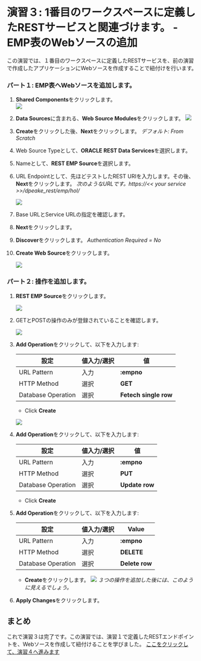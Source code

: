 # 演習３: 1番目のワークスペースに定義したRESTサービスと関連づけます。 - EMP表のWebソースの追加

この演習では、１番目のワークスペースに定義したRESTサービスを、前の演習で作成したアプリケーションにWebソースを作成することで紐付けを行います。
### **パート１**: EMP表へWebソースを追加します。

1. **Shared Components**をクリックします。  
    ![](images/3/click-shared-components.png)
2. **Data Sources**に含まれる、**Web Source Modules**をクリックします。
    ![](images/3/web-source-modules.png)
3. **Create**をクリックした後、**Next**をクリックします。 
    *デフォルト: From Scratch*
5. Web Source Typeとして、**ORACLE REST Data Services**を選択します。
6. Nameとして、**REST EMP Source**を選択します。
7. URL Endpointとして、先ほどテストしたREST URIを入力します。その後、**Next**をクリックします。
    *次のようなURLです。https://<< your service >>/dpeake_rest/emp/hol/*

    ![](images/3/web-source-type.png)

8. Base URLとService URLの指定を確認します。
9. **Next**をクリックします。
10. **Discover**をクリックします。
    *Authentication Required = No*
11. **Create Web Source**をクリックします。

    ![](images/3/create-web-source.png)

### **パート２**: 操作を追加します。

1. **REST EMP Source**をクリックします。

    ![](images/3/click-rest-emp-source.png)

2. GETとPOSTの操作のみが登録されていることを確認します。

    ![](images/3/click-add-operation.png)

3. **Add Operation**をクリックして、以下を入力します:

    | 設定 | 値入力/選択 | 値 |
    | --- | --- | --- |
    | URL Pattern | 入力 | **:empno** |
    | HTTP Method | 選択 | **GET** |
    | Database Operation | 選択 | **Fetech single row** |
    - Click **Create** 

    ![](images/3/select-database-operation.png)

4.  **Add Operation**をクリックして、以下を入力します:

    | 設定 | 値入力/選択 | 値 |
    | --- | --- | --- |
    | URL Pattern | 入力 | **:empno** |
    | HTTP Method | 選択 | **PUT** |
    | Database Operation | 選択 | **Update row** |
    - Click **Create**

5. **Add Operation**をクリックして、以下を入力します:

    | 設定 | 値入力/選択 | Value |
    | --- | --- | --- |
    | URL Pattern | 入力 | **:empno** |
    | HTTP Method | 選択 | **DELETE** |
    | Database Operation | 選択 | **Delete row** |
    - **Create**をクリックします。 
    ![](images/3/operations.png)
    *３つの操作を追加した後には、このように見えるでしょう。*
6. **Apply Changes**をクリックします。
## まとめ

これで演習３は完了です。この演習では、演習１で定義したRESTエンドポイントを、Webソースを作成して紐付けることを学びました。
[ここをクリックして、演習４へ進みます](4-defining-the-report-and-form-on-emp-creating-pages.md)
